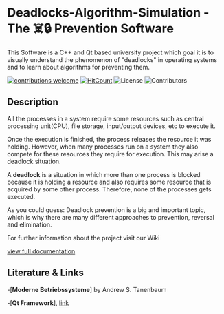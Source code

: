 # Deadlocks-Algorithm-Simulation - The ☠️🔒 Prevention Software

This Software is a C++ and Qt based university project which goal it is to visually understand the phenomenon of "deadlocks" in operating systems and to learn about algorithms for preventing them.

[![contributions welcome](https://img.shields.io/badge/contributions-welcome-brightgreen.svg?style=flat)](https://github.com/dwyl/esta/issues)
[![HitCount](https://hits.dwyl.com/breathTake/Deadlocks-Algorithm-Simulation.svg)](https://hits.dwyl.com/breathTake/Deadlocks-Algorithm-Simulation)
![License](https://badgen.net/github/license/micromatch/micromatch)
![Contributors](https://badgen.net/github/contributors/micromatch/micromatch)



## Description
All the processes in a system require some resources such as central processing unit(CPU), file storage, input/output devices, etc to execute it. 

Once the execution is finished, the process releases the resource it was holding. However, when many processes run on a system they also compete for these resources they require for execution. This may arise a deadlock situation.

A **deadlock** is a situation in which more than one process is blocked because it is holding a resource and also requires some resource that is acquired by some other process. Therefore, none of the processes gets executed.

As you could guess: Deadlock prevention is a big and important topic, which is why there are many different approaches to prevention, reversal and elimination.

For further information about the project visit our Wiki

[view full documentation](https://github.com/breathTake/Deadlocks-Algorithm-Simulation/wiki)

## Literature & Links
-[**Moderne Betriebssysteme**] by Andrew S. Tanenbaum

-[**Qt Framework**], [link](https://doc.qt.io)

